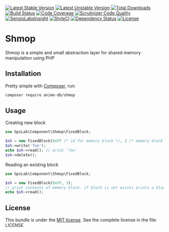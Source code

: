 [![Latest Stable Version](https://poser.pugx.org/anime-db/shmop/v/stable.png)](https://packagist.org/packages/anime-db/shmop)
[![Latest Unstable Version](https://poser.pugx.org/anime-db/shmop/v/unstable.png)](https://packagist.org/packages/anime-db/shmop)
[![Total Downloads](https://poser.pugx.org/anime-db/shmop/downloads)](https://packagist.org/packages/anime-db/shmop)
[![Build Status](https://travis-ci.org/anime-db/shmop.svg?branch=master)](https://travis-ci.org/anime-db/shmop)
[![Code Coverage](https://scrutinizer-ci.com/g/anime-db/shmop/badges/coverage.png?b=master)](https://scrutinizer-ci.com/g/anime-db/shmop/?branch=master)
[![Scrutinizer Code Quality](https://scrutinizer-ci.com/g/anime-db/shmop/badges/quality-score.png?b=master)](https://scrutinizer-ci.com/g/anime-db/shmop/?branch=master)
[![SensioLabsInsight](https://insight.sensiolabs.com/projects/62ad77e3-fb3b-42d7-93e7-2e3b296a5a8b/mini.png)](https://insight.sensiolabs.com/projects/62ad77e3-fb3b-42d7-93e7-2e3b296a5a8b)
[![StyleCI](https://styleci.io/repos/21424974/shield)](https://styleci.io/repos/21424974)
[![Dependency Status](https://www.versioneye.com/user/projects/5746f69ace8d0e004505f4f5/badge.svg?style=flat)](https://www.versioneye.com/user/projects/5746f69ace8d0e004505f4f5)
[![License](https://poser.pugx.org/anime-db/shmop/license.png)](https://packagist.org/packages/anime-db/shmop)

# Shmop

Shmop is a simple and small abstraction layer for shared memory manipulation using PHP

## Installation

Pretty simple with [Composer](http://packagist.org), run:

```sh
composer require anime-db/shmop
```

## Usage

Creating new block

```php
use GpsLab\Component\Shmop\FixedBlock;

$sh = new FixedBlock(0xFF /* id for memory block */, 3 /* memory block size */);
$sh->write('foo');
echo $sh->read(); // print 'foo'
$sh->delete();
```

Reading an existing block

```php
use GpsLab\Component\Shmop\FixedBlock;

$sh = new FixedBlock(0xFF, 3);
// print contents of memory block. if block is not exists prints a blank line
echo $sh->read();
```

## License

This bundle is under the [MIT license](http://opensource.org/licenses/MIT). See the complete license in the file: LICENSE
